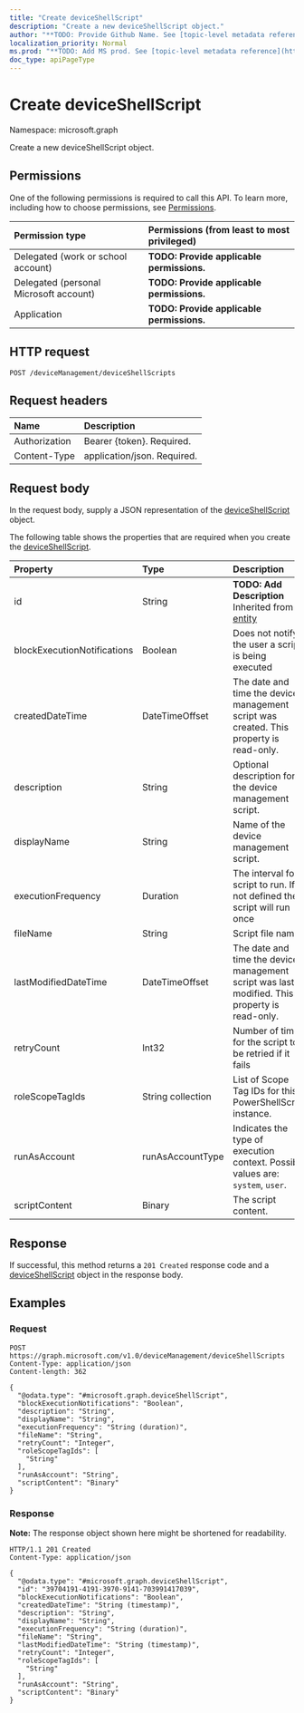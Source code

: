 ```yaml
---
title: "Create deviceShellScript"
description: "Create a new deviceShellScript object."
author: "**TODO: Provide Github Name. See [topic-level metadata reference](https://msgo.azurewebsites.net/add/document/guidelines/metadata.html#topic-level-metadata)**"
localization_priority: Normal
ms.prod: "**TODO: Add MS prod. See [topic-level metadata reference](https://msgo.azurewebsites.net/add/document/guidelines/metadata.html#topic-level-metadata)**"
doc_type: apiPageType
---
```


# Create deviceShellScript
Namespace: microsoft.graph



Create a new deviceShellScript object.

## Permissions
One of the following permissions is required to call this API. To learn more, including how to choose permissions, see [Permissions](/graph/permissions-reference).

|Permission type|Permissions (from least to most privileged)|
|:---|:---|
|Delegated (work or school account)|**TODO: Provide applicable permissions.**|
|Delegated (personal Microsoft account)|**TODO: Provide applicable permissions.**|
|Application|**TODO: Provide applicable permissions.**|

## HTTP request

<!-- {
  "blockType": "ignored"
}
-->
``` http
POST /deviceManagement/deviceShellScripts
```

## Request headers
|Name|Description|
|:---|:---|
|Authorization|Bearer {token}. Required.|
|Content-Type|application/json. Required.|

## Request body
In the request body, supply a JSON representation of the [deviceShellScript](../resources/deviceshellscript.md) object.

The following table shows the properties that are required when you create the [deviceShellScript](../resources/deviceshellscript.md).

|Property|Type|Description|
|:---|:---|:---|
|id|String|**TODO: Add Description** Inherited from [entity](../resources/entity.md)|
|blockExecutionNotifications|Boolean|Does not notify the user a script is being executed|
|createdDateTime|DateTimeOffset|The date and time the device management script was created. This property is read-only.|
|description|String|Optional description for the device management script.|
|displayName|String|Name of the device management script.|
|executionFrequency|Duration|The interval for script to run. If not defined the script will run once|
|fileName|String|Script file name.|
|lastModifiedDateTime|DateTimeOffset|The date and time the device management script was last modified. This property is read-only.|
|retryCount|Int32|Number of times for the script to be retried if it fails|
|roleScopeTagIds|String collection|List of Scope Tag IDs for this PowerShellScript instance.|
|runAsAccount|runAsAccountType|Indicates the type of execution context. Possible values are: `system`, `user`.|
|scriptContent|Binary|The script content.|



## Response

If successful, this method returns a `201 Created` response code and a [deviceShellScript](../resources/deviceshellscript.md) object in the response body.

## Examples

### Request
<!-- {
  "blockType": "request",
  "name": "create_deviceshellscript_from_"
}
-->
``` http
POST https://graph.microsoft.com/v1.0/deviceManagement/deviceShellScripts
Content-Type: application/json
Content-length: 362

{
  "@odata.type": "#microsoft.graph.deviceShellScript",
  "blockExecutionNotifications": "Boolean",
  "description": "String",
  "displayName": "String",
  "executionFrequency": "String (duration)",
  "fileName": "String",
  "retryCount": "Integer",
  "roleScopeTagIds": [
    "String"
  ],
  "runAsAccount": "String",
  "scriptContent": "Binary"
}
```


### Response
**Note:** The response object shown here might be shortened for readability.
<!-- {
  "blockType": "response",
  "truncated": true,
  "@odata.type": "microsoft.graph.deviceShellScript"
}
-->
``` http
HTTP/1.1 201 Created
Content-Type: application/json

{
  "@odata.type": "#microsoft.graph.deviceShellScript",
  "id": "39704191-4191-3970-9141-703991417039",
  "blockExecutionNotifications": "Boolean",
  "createdDateTime": "String (timestamp)",
  "description": "String",
  "displayName": "String",
  "executionFrequency": "String (duration)",
  "fileName": "String",
  "lastModifiedDateTime": "String (timestamp)",
  "retryCount": "Integer",
  "roleScopeTagIds": [
    "String"
  ],
  "runAsAccount": "String",
  "scriptContent": "Binary"
}
```

